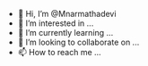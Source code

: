 - 👋 Hi, I’m @Mnarmathadevi
- 👀 I’m interested in ...
- 🌱 I’m currently learning ...
- 💞️ I’m looking to collaborate on ...
- 📫 How to reach me ...

<!---
Mnarmathadevi/Mnarmathadevi is a ✨ special ✨ repository because its `README.md` (this file) appears on your GitHub profile.
You can click the Preview link to take a look at your changes.
--->
